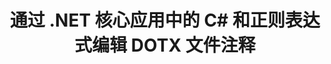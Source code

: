 ---
############################# Static ############################
layout: "auto-gen-gist"
draft: false
path: "zh/redaction/net/annotation/dotx"
otherformats: CSV DOC DOCM DOCX DOT DOTM PDF POT POTM PPS PPSM PPSX PPT PPTM PPTX RTF XLS XLSM XLSX XLT XLTM XLTX  

############################# Head ############################
head_title: "通过 .NET Core 使用正则表达式编辑 DOTX 文档中的注释"
head_description: "使用正则表达式从不同格式的文档中删除注释中的敏感信息"

############################# Header ############################
title: "通过 .NET 核心应用中的 C# 和正则表达式编辑 DOTX 文件注释"
description: "查找并删除 Office 和 OpenOffice 文档、电子表格和演示文稿以及 Windows、Linux 和 macOS 上的 DOTX 中的敏感信息"

################### SubMenu/Download Button #####################
submenu:
    enable: true

############################# About ############################
about:
    enable: true
    title: ".NET API 的文档注释修订"
    content: |
        独立于格式的单一界面，用于清理 PDF、Word、Excel、PowerPoint 文档和图像中的敏感和机密信息，包括更改元数据和删除注释的功能。使用 GroupDocs.Redaction for .NET 工具，您可以编辑机密信息并将编辑后的文档保存在 PDF 中，将所有页面转换为光栅图像或保留文档的原始格式以供进一步编辑。

############################# Steps ############################
steps:
    enable: true
    title_left: "通过 C# 使用正则表达式编辑来自 DOTX 的注释"
    content_left: |
        [GroupDocs.Redaction](zh//redaction/net/) 允许 .NET 开发者通过几个简单的步骤使用完整的正则表达式来编辑 DOTX 文件。

        *   创建 [Redactor](https://apireference.groupdocs.com/redaction/net/groupdocs.redaction/redactor) 类的实例并加载 DOTX 文件
        *   创建 [AnnotationRedaction](https://apireference.groupdocs.com/redaction/net/groupdocs.redaction.redactions/annotationredaction) 类的实例来查找和替换注释
        *   使用 AnnotationRedaction 对象调用 [Redactor.Apply](https://apireference.groupdocs.com/redaction/net/groupdocs.redaction/redactor/methods/apply/index) 方法
        
    title_right: "如何使用 GroupDocs 密文 API"
    content_right: |
        通过命令行“nuget install GroupDocs.Redaction”安装包，或通过 Visual Studio 的包管理器控制台使用“Install-Package GroupDocs.Redaction”安装包。 
        或者，从 [下载](https://downloads.groupdocs.com/redaction/net) 获取 ZIP 文件中的离线 MSI 安装程序或 DLL，并在项目中手动引用它。  
        
    code: |
        ```cs
        using (Redactor redactor = new Redactor(@"sample.dotx"))
        {
        	redactor.Apply(new AnnotationRedaction("(?im:john)", "[redacted]"));
        	redactor.Save();
        }
        ```

############################# Demos ############################
demos:
    enable: true
############################# About Formats ############################
about_formats:
    enable: true
############################# More Formats ############################
more_formats:
    enable: true

############################# Back to top ###############################
back_to_top:
    enable: true
---